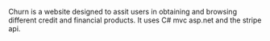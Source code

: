 Churn is a website designed to assit users in obtaining and browsing different credit and financial products. It uses C# mvc asp.net and the stripe api.
